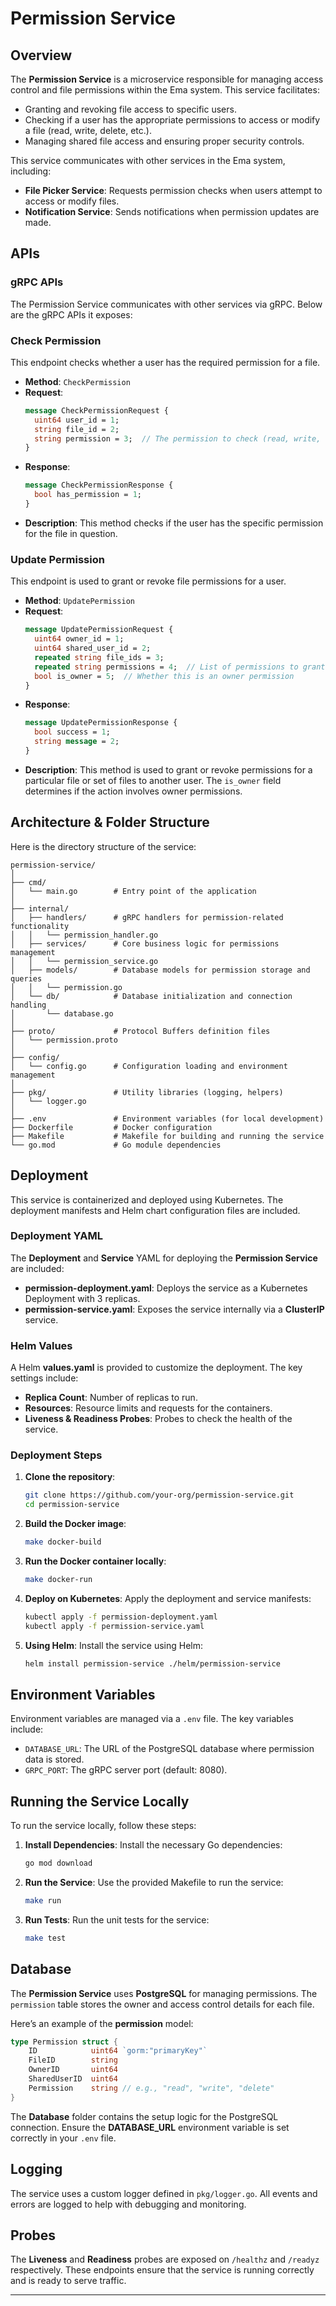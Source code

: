 # **Permission Service**

## **Overview**

The **Permission Service** is a microservice responsible for managing access control and file permissions within the Ema system. This service facilitates:
- Granting and revoking file access to specific users.
- Checking if a user has the appropriate permissions to access or modify a file (read, write, delete, etc.).
- Managing shared file access and ensuring proper security controls.

This service communicates with other services in the Ema system, including:
- **File Picker Service**: Requests permission checks when users attempt to access or modify files.
- **Notification Service**: Sends notifications when permission updates are made.

## **APIs**

### **gRPC APIs**

The Permission Service communicates with other services via gRPC. Below are the gRPC APIs it exposes:

### **Check Permission**
This endpoint checks whether a user has the required permission for a file.

- **Method**: `CheckPermission`
- **Request**:
    ```protobuf
    message CheckPermissionRequest {
      uint64 user_id = 1;
      string file_id = 2;
      string permission = 3;  // The permission to check (read, write, delete, etc.)
    }
    ```
- **Response**:
    ```protobuf
    message CheckPermissionResponse {
      bool has_permission = 1;
    }
    ```
- **Description**: This method checks if the user has the specific permission for the file in question.

### **Update Permission**
This endpoint is used to grant or revoke file permissions for a user.

- **Method**: `UpdatePermission`
- **Request**:
    ```protobuf
    message UpdatePermissionRequest {
      uint64 owner_id = 1;
      uint64 shared_user_id = 2;
      repeated string file_ids = 3;
      repeated string permissions = 4;  // List of permissions to grant (read, write, delete, etc.)
      bool is_owner = 5;  // Whether this is an owner permission
    }
    ```
- **Response**:
    ```protobuf
    message UpdatePermissionResponse {
      bool success = 1;
      string message = 2;
    }
    ```
- **Description**: This method is used to grant or revoke permissions for a particular file or set of files to another user. The `is_owner` field determines if the action involves owner permissions.

## **Architecture & Folder Structure**

Here is the directory structure of the service:

```
permission-service/
│
├── cmd/
│   └── main.go        # Entry point of the application
│
├── internal/
│   ├── handlers/      # gRPC handlers for permission-related functionality
│   │   └── permission_handler.go
│   ├── services/      # Core business logic for permissions management
│   │   └── permission_service.go
│   ├── models/        # Database models for permission storage and queries
│   │   └── permission.go
│   └── db/            # Database initialization and connection handling
│       └── database.go
│
├── proto/             # Protocol Buffers definition files
│   └── permission.proto
│
├── config/
│   └── config.go      # Configuration loading and environment management
│
├── pkg/               # Utility libraries (logging, helpers)
│   └── logger.go
│
├── .env               # Environment variables (for local development)
├── Dockerfile         # Docker configuration
├── Makefile           # Makefile for building and running the service
└── go.mod             # Go module dependencies
```

## **Deployment**

This service is containerized and deployed using Kubernetes. The deployment manifests and Helm chart configuration files are included.

### **Deployment YAML**
The **Deployment** and **Service** YAML for deploying the **Permission Service** are included:

- **permission-deployment.yaml**: Deploys the service as a Kubernetes Deployment with 3 replicas.
- **permission-service.yaml**: Exposes the service internally via a **ClusterIP** service.

### **Helm Values**

A Helm **values.yaml** is provided to customize the deployment. The key settings include:
- **Replica Count**: Number of replicas to run.
- **Resources**: Resource limits and requests for the containers.
- **Liveness & Readiness Probes**: Probes to check the health of the service.

### **Deployment Steps**

1. **Clone the repository**:
   ```bash
   git clone https://github.com/your-org/permission-service.git
   cd permission-service
   ```

2. **Build the Docker image**:
   ```bash
   make docker-build
   ```

3. **Run the Docker container locally**:
   ```bash
   make docker-run
   ```

4. **Deploy on Kubernetes**:
   Apply the deployment and service manifests:
   ```bash
   kubectl apply -f permission-deployment.yaml
   kubectl apply -f permission-service.yaml
   ```

5. **Using Helm**:
   Install the service using Helm:
   ```bash
   helm install permission-service ./helm/permission-service
   ```

## **Environment Variables**

Environment variables are managed via a `.env` file. The key variables include:
- `DATABASE_URL`: The URL of the PostgreSQL database where permission data is stored.
- `GRPC_PORT`: The gRPC server port (default: 8080).

## **Running the Service Locally**

To run the service locally, follow these steps:

1. **Install Dependencies**:
   Install the necessary Go dependencies:
   ```bash
   go mod download
   ```

2. **Run the Service**:
   Use the provided Makefile to run the service:
   ```bash
   make run
   ```

3. **Run Tests**:
   Run the unit tests for the service:
   ```bash
   make test
   ```

## **Database**

The **Permission Service** uses **PostgreSQL** for managing permissions. The `permission` table stores the owner and access control details for each file.

Here’s an example of the **permission** model:

```go
type Permission struct {
    ID            uint64 `gorm:"primaryKey"`
    FileID        string
    OwnerID       uint64
    SharedUserID  uint64
    Permission    string // e.g., "read", "write", "delete"
}
```

The **Database** folder contains the setup logic for the PostgreSQL connection. Ensure the **DATABASE_URL** environment variable is set correctly in your `.env` file.

## **Logging**

The service uses a custom logger defined in `pkg/logger.go`. All events and errors are logged to help with debugging and monitoring.

## **Probes**

The **Liveness** and **Readiness** probes are exposed on `/healthz` and `/readyz` respectively. These endpoints ensure that the service is running correctly and is ready to serve traffic.

---